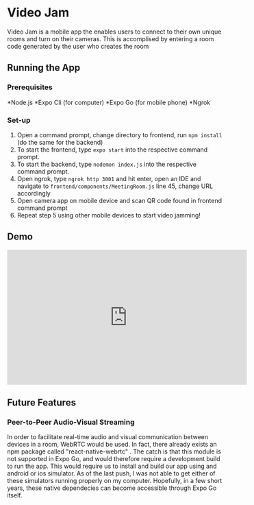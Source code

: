 # Video Jam
Video Jam is a mobile app the enables users to connect to their own unique rooms and turn on their cameras. This is accomplised by entering a room code generated by the user who creates the room

## Running the App

### Prerequisites
*Node.js
*Expo Cli (for computer)
*Expo Go (for mobile phone)
*Ngrok 

### Set-up
1. Open a command prompt, change directory to frontend, run `npm install` (do the same for the backend)
2. To start the frontend, type `expo start` into the respective command prompt.
3. To start the backend, type `nodemon index.js` into the respective command prompt.
4. Open ngrok, type `ngrok http 3001` and hit enter, open an IDE and navigate to `frontend/components/MeetingRoom.js` line 45, change URL accordingly
5. Open camera app on mobile device and scan QR code found in frontend command prompt
6. Repeat step 5 using other mobile devices to start video jamming!

## Demo
<p align="center">
<iframe width="560" height="315" src="https://www.youtube.com/embed/9aDjXUh6AlY" title="YouTube video player" frameborder="0" allow="accelerometer; autoplay; clipboard-write; encrypted-media; gyroscope; picture-in-picture" allowfullscreen></iframe>
</p>

## Future Features
### Peer-to-Peer Audio-Visual Streaming
In order to facilitate real-time audio and visual communication between devices in a room, WebRTC would be used. In fact, there already exists an npm package called "react-native-webrtc" . The catch is that this module is not supported in Expo Go, and would therefore require a development build to run the app. This would require us to install and build our app using and android or ios simulator. As of the last push, I was not able to get either of these simulators running properly on my computer.
Hopefully, in a few short years, these native dependecies can become accessible through Expo Go itself.


